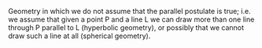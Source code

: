 Geometry in which we do not assume that the parallel postulate is true;
i.e. we assume that given a point P and a line L we can draw more than
one line through P parallel to L (hyperbolic geometry), or possibly that
we cannot draw such a line at all (spherical geometry).
